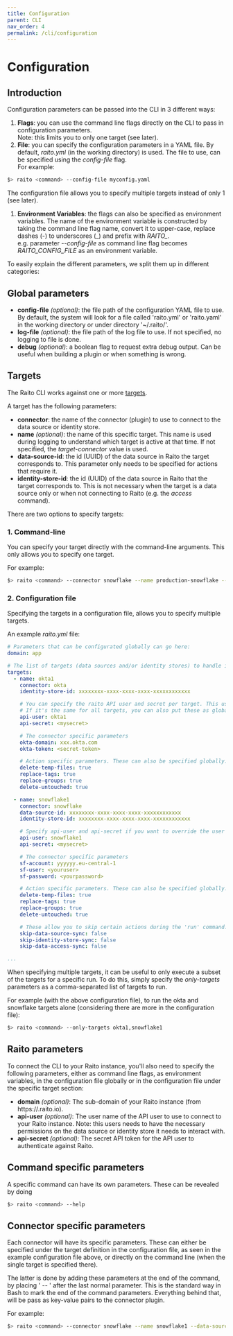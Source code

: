 ```yaml
---
title: Configuration
parent: CLI
nav_order: 4
permalink: /cli/configuration
---
```

# Configuration
## Introduction
Configuration parameters can be passed into the CLI in 3 different ways:
1. **Flags**: you can use the command line flags directly on the CLI to pass in configuration parameters.<br>
Note: this limits you to only one target (see later).
2. **File**: you can specify the configuration parameters in a YAML file. By default, *raito.yml* (in the working directory) is used. The file to use, can be specified using the *config-file* flag.<br> 
For example:
```bash
$> raito <command> --config-file myconfig.yaml
```
The configuration file allows you to specify multiple targets instead of only 1 (see later).
1. **Environment Variables**: the flags can also be specified as environment variables. The name of the environment variable is constructed by taking the command line flag name, convert it to upper-case, replace dashes (-) to underscores (\_) and prefix with *RAITO\_*.<br>
e.g. parameter *--config-file* as command line flag becomes *RAITO_CONFIG_FILE* as an environment variable.

To easily explain the different parameters, we split them up in different categories:

## Global parameters
 - **config-file** *(optional)*: the file path of the configuration YAML file to use. By default, the system will look for a file called 'raito.yml' or 'raito.yaml' in the working directory or under directory '~/.raito/'.
 - **log-file** *(optional)*: the file path of the log file to use. If not specified, no logging to file is done.
 - **debug** *(optional)*: a boolean flag to request extra debug output. Can be useful when building a plugin or when something is wrong.

## Targets
The Raito CLI works against one or more [targets](/cli/intro#targets).

A target has the following parameters:
 - **connector**: the name of the connector (plugin) to use to connect to the data source or identity store.
 - **name** *(optional)*: the name of this specific target. This name is used during logging to understand which target is active at that time. If not specified, the *target-connector* value is used.
 - **data-source-id**: the id (UUID) of the data source in Raito the target corresponds to. This parameter only needs to be specified for actions that require it.
 - **identity-store-id**: the id (UUID) of the data source in Raito that the target corresponds to. This is not necessary when the target is a data source only or when not connecting to Raito (e.g. the *access* command).

There are two options to specify targets:

### 1. Command-line
You can specify your target directly with the command-line arguments. This only allows you to specify one target.

For example:
```bash
$> raito <command> --connector snowflake --name production-snowflake --data-source-id xxxx ...
```

### 2. Configuration file
Specifying the targets in a configuration file, allows you to specify multiple targets.

An example *raito.yml* file: 
```yaml
# Parameters that can be configurated globally can go here:
domain: app

# The list of targets (data sources and/or identity stores) to handle in the CLI:
targets:
  - name: okta1
    connector: okta
    identity-store-id: xxxxxxxx-xxxx-xxxx-xxxx-xxxxxxxxxxxx

    # You can specify the raito API user and secret per target. This user needs to have the necessary permissions on the data source and/or identity store
    # If it's the same for all targets, you can also put these as global parameters.
    api-user: okta1
    api-secret: <mysecret>

    # The connector specific parameters
    okta-domain: xxx.okta.com
    okta-token: <secret-token>

    # Action specific parameters. These can also be specified globally.
    delete-temp-files: true
    replace-tags: true
    replace-groups: true
    delete-untouched: true

  - name: snowflake1
    connector: snowflake
    data-source-id: xxxxxxxx-xxxx-xxxx-xxxx-xxxxxxxxxxxx
    identity-store-id: xxxxxxxx-xxxx-xxxx-xxxx-xxxxxxxxxxxx

    # Specify api-user and api-secret if you want to override the user to use for
    api-user: snowflake1
    api-secret: <mysecret>

    # The connector specific parameters
    sf-account: yyyyyy.eu-central-1
    sf-user: <youruser>
    sf-password: <yourpassword>

    # Action specific parameters. These can also be specified globally. 
    delete-temp-files: true
    replace-tags: true
    replace-groups: true
    delete-untouched: true

    # These allow you to skip certain actions during the 'run' command. These can also be specified globally.
    skip-data-source-sync: false
    skip-identity-store-sync: false
    skip-data-access-sync: false

...
```

When specifying multiple targets, it can be useful to only execute a subset of the targets for a specific run. To do this, simply specify the *only-targets* parameters as a comma-separated list of targets to run.

For example (with the above configuration file), to run the okta and snowflake targets alone (considering there are more in the configuration file):
```bash
$> raito <command> --only-targets okta1,snowflake1
```

## Raito parameters
To connect the CLI to your Raito instance, you'll also need to specify the following parameters, either as command line flags, as environment variables, in the configuration file globally or in the configuration file under the specific target section:

 - **domain** *(optional)*: The sub-domain of your Raito instance (from https://<subdomain>.raito.io).
 - **api-user** *(optional)*: The user name of the API user to use to connect to your Raito instance.
 Note: this users needs to have the necessary permissions on the data source or identity store it needs to interact with.
 - **api-secret** *(optional)*: The secret API token for the API user to authenticate against Raito.

## Command specific parameters
A specific command can have its own parameters. These can be revealed by doing
```bash
$> raito <command> --help
```

## Connector specific parameters
Each connector will have its specific parameters. These can either be specified under the target definition in the configuration file, as seen in the example configuration file above, or directly on the command line (when the single target is specified there).

The latter is done by adding these parameters at the end of the command, by placing ' -- ' after the last normal parameter. This is the standard way in Bash to mark the end of the command parameters. Everything behind that, will be pass as key-value pairs to the connector plugin.

For example:
```bash
$> raito <command> --connector snowflake --name snowflake1 --data-source-id xxxxxxxx-xxxx-xxxx-xxxx-xxxxxxxxxxxx -- --sf-account yyyyyy.eu-central-1 --sf-user <youruser> --sf-password <yourpassword>
```